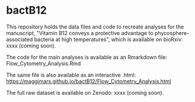 # bactB12

This repository holds the data files and code to recreate analyses for the manuscript, "Vitamin B12 conveys a protective advantage to phycosphere-associated bacteria at high temperatures", which is available on bioRxiv: xxxx (coming soon).

The code for the main analyses is available as an Rmarkdown file: Flow_Cytometry_Analysis.Rmd

The same file is also available as an interactive .html: https://maggimars.github.io/bactB12/Flow_Cytometry_Analysis.html

The full raw dataset is available on Zenodo: xxxx (coming soon).
